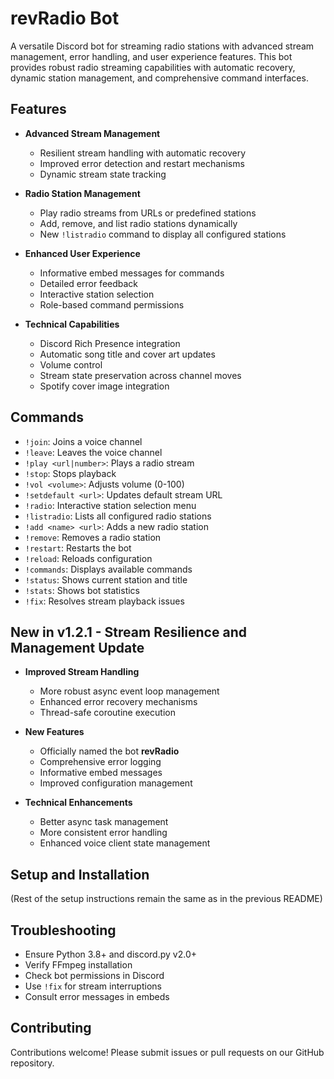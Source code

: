 # revRadio Bot

A versatile Discord bot for streaming radio stations with advanced stream management, error handling, and user experience features. This bot provides robust radio streaming capabilities with automatic recovery, dynamic station management, and comprehensive command interfaces.

## Features

- **Advanced Stream Management**
  * Resilient stream handling with automatic recovery
  * Improved error detection and restart mechanisms
  * Dynamic stream state tracking

- **Radio Station Management**
  * Play radio streams from URLs or predefined stations
  * Add, remove, and list radio stations dynamically
  * New `!listradio` command to display all configured stations

- **Enhanced User Experience**
  * Informative embed messages for commands
  * Detailed error feedback
  * Interactive station selection
  * Role-based command permissions

- **Technical Capabilities**
  * Discord Rich Presence integration
  * Automatic song title and cover art updates
  * Volume control
  * Stream state preservation across channel moves
  * Spotify cover image integration

## Commands

- `!join`: Joins a voice channel
- `!leave`: Leaves the voice channel
- `!play <url|number>`: Plays a radio stream
- `!stop`: Stops playback
- `!vol <volume>`: Adjusts volume (0-100)
- `!setdefault <url>`: Updates default stream URL
- `!radio`: Interactive station selection menu
- `!listradio`: Lists all configured radio stations
- `!add <name> <url>`: Adds a new radio station
- `!remove`: Removes a radio station
- `!restart`: Restarts the bot
- `!reload`: Reloads configuration
- `!commands`: Displays available commands
- `!status`: Shows current station and title
- `!stats`: Shows bot statistics
- `!fix`: Resolves stream playback issues

## New in v1.2.1 - Stream Resilience and Management Update

- **Improved Stream Handling**
  * More robust async event loop management
  * Enhanced error recovery mechanisms
  * Thread-safe coroutine execution

- **New Features**
  * Officially named the bot **revRadio**
  * Comprehensive error logging
  * Informative embed messages
  * Improved configuration management

- **Technical Enhancements**
  * Better async task management
  * More consistent error handling
  * Enhanced voice client state management

## Setup and Installation

(Rest of the setup instructions remain the same as in the previous README)

## Troubleshooting

- Ensure Python 3.8+ and discord.py v2.0+
- Verify FFmpeg installation
- Check bot permissions in Discord
- Use `!fix` for stream interruptions
- Consult error messages in embeds

## Contributing

Contributions welcome! Please submit issues or pull requests on our GitHub repository.
